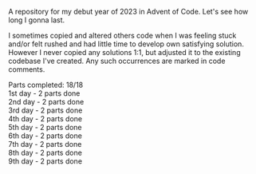 A repository for my debut year of 2023 in Advent of Code. Let's see how long I gonna last.

I sometimes copied and altered others code when I was feeling stuck and/or felt rushed and had little time to develop own satisfying solution. However I never copied any solutions 1:1, but adjusted it to the existing codebase I've created. Any such occurrences are marked in code comments.

Parts completed: 18/18 <br>
1st day - 2 parts done <br>
2nd day - 2 parts done <br>
3rd day - 2 parts done <br>
4th day - 2 parts done <br>
5th day - 2 parts done <br>
6th day - 2 parts done <br>
7th day - 2 parts done <br>
8th day - 2 parts done <br>
9th day - 2 parts done <br>